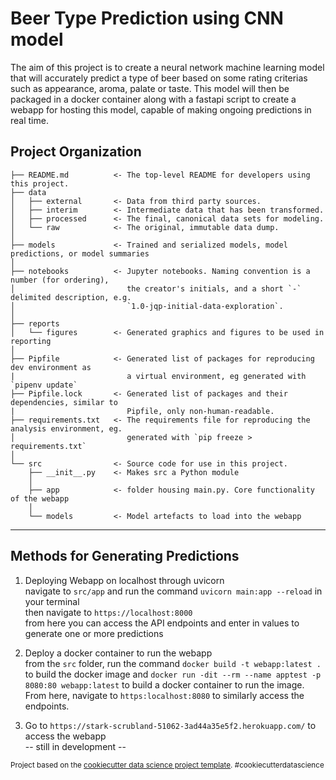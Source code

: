 Beer Type Prediction using CNN model
==============================
The aim of this project is to create a neural network machine learning model that will accurately predict a type of beer based on some rating criterias such as appearance, aroma, palate or taste. This model will then be packaged in a docker container along with a fastapi script to create a webapp for hosting this model, capable of making ongoing predictions in real time.

Project Organization
------------

    ├── README.md          <- The top-level README for developers using this project.
    ├── data
    │   ├── external       <- Data from third party sources.
    │   ├── interim        <- Intermediate data that has been transformed.
    │   ├── processed      <- The final, canonical data sets for modeling.
    │   └── raw            <- The original, immutable data dump.
    │
    ├── models             <- Trained and serialized models, model predictions, or model summaries
    │
    ├── notebooks          <- Jupyter notebooks. Naming convention is a number (for ordering),
    │                         the creator's initials, and a short `-` delimited description, e.g.
    │                         `1.0-jqp-initial-data-exploration`.
    │
    ├── reports
    │   └── figures        <- Generated graphics and figures to be used in reporting
    │
    ├── Pipfile            <- Generated list of packages for reproducing dev environment as 
    |                         a virtual environment, eg generated with `pipenv update`
    ├── Pipfile.lock       <- Generated list of packages and their dependencies, similar to    
    |                         Pipfile, only non-human-readable.
    ├── requirements.txt   <- The requirements file for reproducing the analysis environment, eg.
    │                         generated with `pip freeze > requirements.txt`
    │
    └── src                <- Source code for use in this project.
        ├── __init__.py    <- Makes src a Python module
        │
        ├── app            <- folder housing main.py. Core functionality of the webapp
        │
        └── models         <- Model artefacts to load into the webapp


--------

## Methods for Generating Predictions
1. Deploying Webapp on localhost through uvicorn \
navigate to `src/app` and run the command `uvicorn main:app --reload` in your terminal \
then navigate to `https://localhost:8000` \
from here you can access the API endpoints and enter in values to generate one or more predictions

2. Deploy a docker container to run the webapp \
from the `src` folder, run the command `docker build -t webapp:latest .` to build the docker image and `docker run -dit --rm --name apptest -p 8080:80 webapp:latest` to build a docker container to run the image. \
From here, navigate to `https:localhost:8080` to similarly access the endpoints.

3. Go to `https://stark-scrubland-51062-3ad44a35e5f2.herokuapp.com/` to access the webapp \
-- still in development --

<p><small>Project based on the <a target="_blank" href="https://drivendata.github.io/cookiecutter-data-science/">cookiecutter data science project template</a>. #cookiecutterdatascience</small></p>
